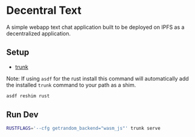 # Decentral Text

A simple webapp text chat application built to be deployed on IPFS as
a decentralized application.

## Setup

- [trunk](https://trunkrs.dev/#install)

Note: If using `asdf` for the rust install this command will
automatically add the installed `trunk` command to your path as
a shim.

```sh
asdf reshim rust
```

## Run Dev

```sh
RUSTFLAGS='--cfg getrandom_backend="wasm_js"' trunk serve
```

